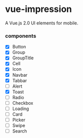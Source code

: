 # vue-impression
A Vue.js 2.0 UI elements for mobile.

### components

 - [x] Button
 - [x] Group
 - [x] GroupTitle
 - [x] Cell
 - [x] Icon
 - [x] Navbar
 - [x] Tabbar
 - [ ] Alert
 - [x] Toast
 - [ ] Radio
 - [ ] Checkbox
 - [ ] Loading
 - [ ] Card
 - [ ] Picker
 - [ ] Swipe
 - [ ] Search
